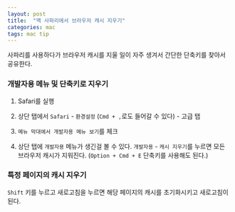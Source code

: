 ```yaml
---
layout: post 
title:  "맥 사파리에서 브라우저 캐시 지우기"
categories: mac
tags: mac tip
---
```


사파리를 사용하다가 브라우저 캐시를 지울 일이 자주 생겨서 간단한 단축키를 찾아서 공유한다.



### 개발자용 메뉴 및 단축키로 지우기
1. Safari를 실행

2. 상단 탭에서 `Safari` - `환경설정` (`Cmd + ,`로도 들어갈 수 있다) - 고급 탭

3. `메뉴 막대에서 개발자용 메뉴 보기`를 체크

4. 상단 탭에 `개발자용` 메뉴가 생긴걸 볼 수 있다. `개발자용` - `캐시 지우기`를 누르면 모든 브라우저 캐시가 지워진다. (`Option + Cmd + E` 단축키를 사용해도 된다.)


### 특정 페이지의 캐시 지우기
`Shift` 키를 누르고 새로고침을 누르면 해당 페이지의 캐시를 초기화시키고 새로고침이 된다.
